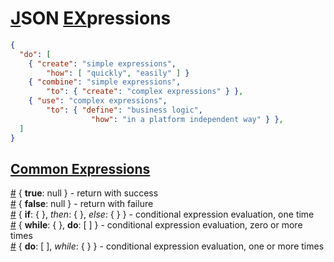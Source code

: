 # [J](#)SON [EX](#)pressions

```json
{
  "do": [
    { "create": "simple expressions",
        "how": [ "quickly", "easily" ] }
    { "combine": "simple expressions",
        "to": { "create": "complex expressions" } },
    { "use": "complex expressions",
        "to": { "define": "business logic",
                  "how": "in a platform independent way" } },
  ]
}
```

## [Common Expressions](#common-expressions)
<a name="jex-true" href="#jex-true">#</a> { **true**: null } - return with success<br>
<a name="jex-false" href="#jex-false">#</a> { **false**: null } - return with failure<br>
<a name="jex-if" href="#jex-if">#</a> { **if**: { }, *then*: { }, *else*: { } } - conditional expression evaluation, one time<br>
<a name="jex-while" href="#jex-while">#</a> { **while**: { }, **do**: [ ] } - conditional expression evaluation, zero or more times<br>
<a name="jex-do" href="#jex-do">#</a> { **do**: [ ], *while*: { } } - conditional expression evaluation, one or more times<br>
